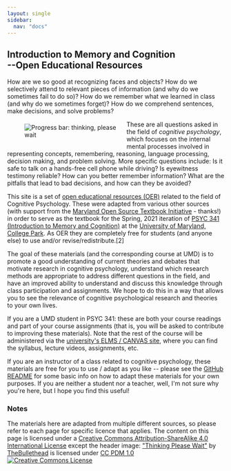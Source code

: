 ```yaml
---
layout: single
sidebar:
  nav: "docs"
---
```

## Introduction to Memory and Cognition <br>--Open Educational Resources

How are we so good at recognizing faces and objects? How do we selectively attend to relevant pieces of information (and why do we sometimes fail to do so)? How do we remember what we learned in class (and why do we sometimes forget)? How do we comprehend sentences, make decisions, and solve problems? 

<figure style="float:left;margin-right:10px;margin-top:7px;width:45%">
    <img src="https://UMDOER.github.io/PSYC341OER/images/thinking_cc0.jpg" alt="Progress bar: thinking, please wait">
</figure>

These are all questions asked in the field of *cognitive psychology*, which focuses on the internal mental processes involved in representing concepts, remembering, reasoning, language processing, decision making, and problem solving. More specific questions include: Is it safe to talk on a hands-free cell phone while driving? Is eyewitness testimony reliable? How can you better remember information? What are the pitfalls that lead to bad decisions, and how can they be avoided?

This site is a set of [open educational resources (OER)](https://en.wikipedia.org/wiki/Open_educational_resources) related to the field of Cognitive Psychology. These were adapted from various other sources (with support from the [Maryland Open Source Textbook Initiative](https://www.oer-maryland.org/) - thanks!) in order to serve as the textbook for the Spring, 2021 iteration of [PSYC 341 (Introduction to Memory and Cognition)](https://app.testudo.umd.edu/soc/202101/PSYC/PSYC341) at the [University of Maryland, College Park](https://umd.edu/). As OER they are completely free for students (and anyone else) to use and/or revise/redistribute.[2]

The goal of these materials (and the corresponding course at UMD) is to promote a good understanding of current theories and debates that motivate research in cognitive psychology, understand which research methods are appropriate to address different questions in the field, and have an improved ability to understand and discuss this knowledge through class participation and assignments. We hope to do this in a way that allows you to see the relevance of cognitive psychological research and theories to your own lives.

If you are a UMD student in PSYC 341: these are both your course readings and part of your course assignments (that is, you will be asked to contribute to improving these materials). Note that the rest of the course will be administered via the [university's ELMS / CANVAS site](https://elms.umd.edu/), where you can find the syllabus, lecture videos, assignments, etc. 

If you are an instructor of a class related to cognitive psychology, these materials are free for you to use / adapt as you like -- please see the [GitHub README](https://github.com/UMDOER/PSYC341OER/blob/master/README.md) for some basic info on how to adapt these materials for your own purposes. If you are neither a student nor a teacher, well, I'm not sure why you're here, but I hope you find this useful! 

### Notes
The materials here are adapted from multiple different sources, so please refer to each page for specific licence that applies. The content on this page is licensed under a <a rel="license" href="http://creativecommons.org/licenses/by-sa/4.0/">Creative Commons Attribution-ShareAlike 4.0 International License</a> except the header image: <a href="https://www.flickr.com/photos/39416639@N02/19281482595">"Thinking Please Wait"</a><span> by <a href="https://www.flickr.com/photos/39416639@N02">TheBullethead</a></span> is licensed under <a href="https://creativecommons.org/publicdomain/mark/1.0/?ref=ccsearch&atype=html" style="margin-right: 5px;">CC PDM 1.0</a>
<br><a rel="license" href="http://creativecommons.org/licenses/by-sa/4.0/"><img alt="Creative Commons License" style="border-width:0" src="https://i.creativecommons.org/l/by-sa/4.0/88x31.png" /></a>
